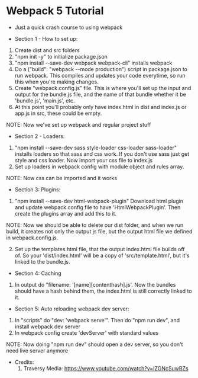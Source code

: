# Webpack 5 Tutorial

-   Just a quick crash course to using webpack

-   Section 1 - How to set up:

1. Create dist and src folders
2. "npm init -y" to initialize package.json
3. "npm install --save-dev webpack webpack-cli" installs webpack
4. Do a ("build": "webpack --mode production") script in package.json to run webpack. This compiles
   and updates your code everytime, so run this when you're making changes.
5. Create "webpack.config.js" file. This is where you'll set up the input and output for the bundle.js file, and the name of that bundle whether it be 'bundle.js', 'main.js', etc.
6. At this point you'll probably only have index.html in dist and
   index.js or app.js in src, these could be empty.

NOTE: Now we've set up webpack and regular project stuff

-   Section 2 - Loaders:

1. "npm install --save-dev sass style-loader css-loader sass-loader" installs loaders so that sass and css work. If you don't use sass just get style and css loader. Now import your css file to index.js
2. Set up loaders in webpack config with module object and rules array.

NOTE: Now css can be imported and it works

-   Section 3: Plugins:

1. "npm install --save-dev html-webpack-plugin" Download html plugin and update webpack.config file to have 'HtmlWebpackPlugin'. Then create the plugins array and add this to it.

NOTE: Now we should be able to delete our dist folder, and when
we run build, it creates not only the output js file, but
the output html file we defined in webpack.config.js.

2. Set up the templates.html file, that the output index.html file
   builds off of. So your 'dist/index.html' will be a copy of 'src/template.html', but it's linked to the bundle.js.

-   Section 4: Caching

1. In output do "filename: '[name][contenthash].js'. Now the bundles should have a hash behind them, the index.html is still correctly linked to it.

-   Section 5: Auto reloading webpack dev server:

1. In "scripts" do "dev: 'webpack serve'". Then do "npm run dev", and install webpack dev server
2. In webpack config create 'devServer' with standard values

NOTE: Now doing "npm run dev" should open a dev server, so you don't need live server anymore

-   Credits:
    1. Traversy Media: https://www.youtube.com/watch?v=IZGNcSuwBZs
